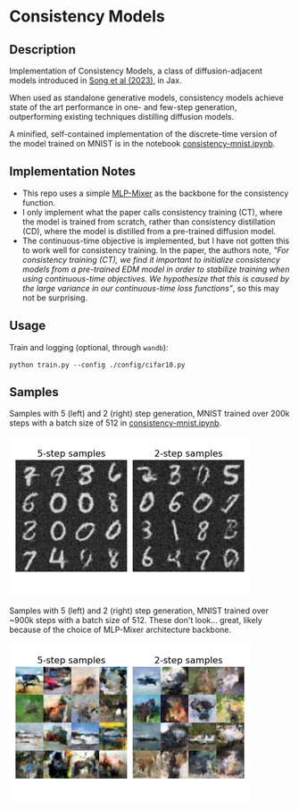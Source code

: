 # Consistency Models

## Description

Implementation of Consistency Models, a class of diffusion-adjacent models introduced in [Song et al (2023)](https://arxiv.org/abs/2303.01469), in Jax. 

When used as standalone generative models, consistency models achieve state of the art performance in one- and few-step generation, outperforming existing techniques distilling diffusion models.

A minified, self-contained implementation of the discrete-time version of the model trained on MNIST is in the notebook [consistency-mnist.ipynb](notebooks/consistency-mnist.ipynb).

## Implementation Notes

- This repo uses a simple [MLP-Mixer](https://arxiv.org/abs/2105.01601) as the backbone for the consistency function.
- I only implement what the paper calls consistency training (CT), where the model is trained from scratch, rather than consistency distillation (CD), where the model is distilled from a pre-trained diffusion model.
- The continuous-time objective is implemented, but I have not gotten this to work well for consistency training. In the paper, the authors note, _"For consistency training (CT), we find it important to initialize consistency models from a pre-trained EDM model in order to stabilize training when using continuous-time objectives. We hypothesize that this is caused by the large variance in our continuous-time loss functions"_, so this may not be surprising.

## Usage

Train and logging (optional, through `wandb`):
```
python train.py --config ./config/cifar10.py
```

## Samples

Samples with 5 (left) and 2 (right) step generation, MNIST trained over 200k steps with a batch size of 512 in [consistency-mnist.ipynb](notebooks/consistency-mnist.ipynb).

![5- and 2-step samples for MNIST.](notebooks/plots/mnist_samples.png)

Samples with 5 (left) and 2 (right) step generation, MNIST trained over ~900k steps with a batch size of 512. These don't look... great, likely because of the choice of MLP-Mixer architecture backbone.

![5- and 2-step samples for MNIST.](notebooks/plots/cifar10_samples.png)
